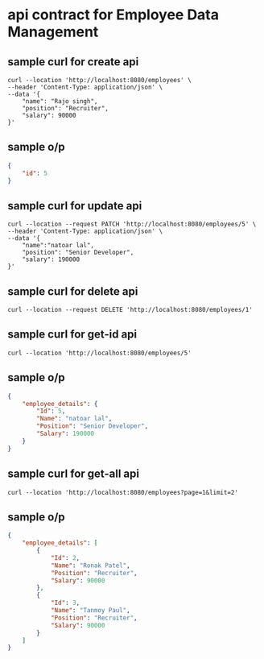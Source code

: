# api contract for Employee Data Management

## sample curl for create api

```
curl --location 'http://localhost:8080/employees' \
--header 'Content-Type: application/json' \
--data '{
    "name": "Rajo singh",
    "position": "Recruiter",
    "salary": 90000
}'
```

## sample o/p

```json
{
    "id": 5
}
```

## sample curl for update api

```
curl --location --request PATCH 'http://localhost:8080/employees/5' \
--header 'Content-Type: application/json' \
--data '{
    "name":"natoar lal",
	"position": "Senior Developer",
	"salary": 190000
}'
```
## sample curl for delete api

```
curl --location --request DELETE 'http://localhost:8080/employees/1'
```

## sample curl for get-id api

```
curl --location 'http://localhost:8080/employees/5'
```

## sample o/p

```json
{
    "employee_details": {
        "Id": 5,
        "Name": "natoar lal",
        "Position": "Senior Developer",
        "Salary": 190000
    }
}
```
## sample curl for get-all api

```
curl --location 'http://localhost:8080/employees?page=1&limit=2'
```

## sample o/p

```json
{
    "employee_details": [
        {
            "Id": 2,
            "Name": "Ronak Patel",
            "Position": "Recruiter",
            "Salary": 90000
        },
        {
            "Id": 3,
            "Name": "Tanmoy Paul",
            "Position": "Recruiter",
            "Salary": 90000
        }
    ]
}
```